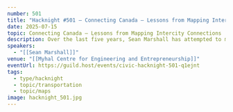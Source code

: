 ```yaml
---
number: 501
title: "Hacknight #501 – Connecting Canada – Lessons from Mapping Intercity Connections"
date: 2025-07-15
topic: Connecting Canada – Lessons from Mapping Intercity Connections
description: Over the last five years, Sean Marshall has attempted to map every intercity transportation link - bus and rail - in Canada. With the withdrawal of Greyhound and the rise of small, intercommunity links, this work is more important than ever.
speakers:
  - "[[Sean Marshall]]"
venue: "[[Myhal Centre for Engineering and Entrepreneurship]]"
eventUrl: https://guild.host/events/civic-hacknight-501-q1ejnt
tags:
  - type/hacknight
  - topic/transportation
  - topic/maps
image: hacknight_501.jpg
---
```

